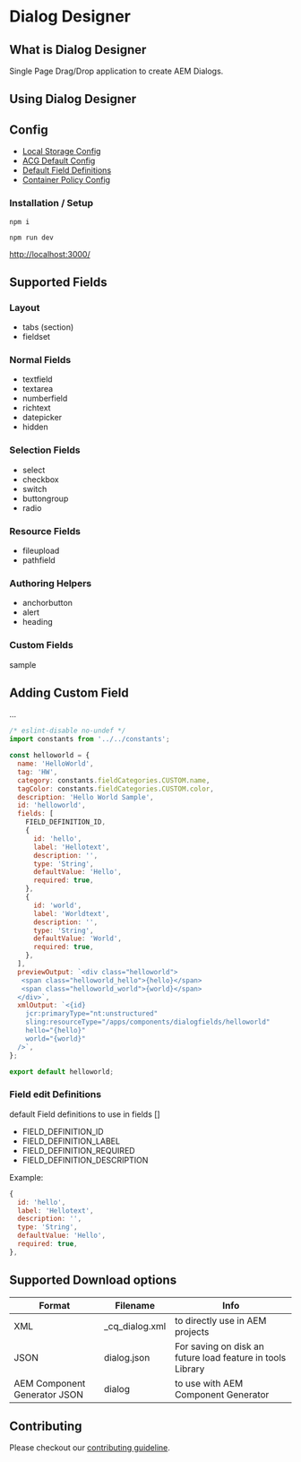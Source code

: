 # Dialog Designer

## What is Dialog Designer

Single Page Drag/Drop application to create AEM Dialogs.

## Using Dialog Designer

## Config

- [Local Storage Config](./scripts/storageConfig.js)
- [ACG Default Config](./scripts/acgDefaultConfig.js)
- [Default Field Definitions](./scripts/fieldDefinitions.js)
- [Container Policy Config](./scripts/containerPolicyConfig.js)

### Installation / Setup

```
npm i
```

```
npm run dev
```

[http://localhost:3000/](http://localhost:3000/)

## Supported Fields

### Layout

- tabs (section)
- fieldset

### Normal Fields

- textfield
- textarea
- numberfield
- richtext
- datepicker
- hidden

### Selection Fields

- select
- checkbox
- switch
- buttongroup
- radio

### Resource Fields

- fileupload
- pathfield

### Authoring Helpers

- anchorbutton
- alert
- heading

### Custom Fields

sample


## Adding Custom Field

...

```javascript
/* eslint-disable no-undef */
import constants from '../../constants';

const helloworld = {
  name: 'HelloWorld',
  tag: 'HW',
  category: constants.fieldCategories.CUSTOM.name,
  tagColor: constants.fieldCategories.CUSTOM.color,
  description: 'Hello World Sample',
  id: 'helloworld',
  fields: [
    FIELD_DEFINITION_ID,
    {
      id: 'hello',
      label: 'Hellotext',
      description: '',
      type: 'String',
      defaultValue: 'Hello',
      required: true,
    },
    {
      id: 'world',
      label: 'Worldtext',
      description: '',
      type: 'String',
      defaultValue: 'World',
      required: true,
    },
  ],
  previewOutput: `<div class="helloworld">
   <span class="helloworld_hello">{hello}</span>
   <span class="helloworld_world">{world}</span>
  </div>`,
  xmlOutput: `<{id}
    jcr:primaryType="nt:unstructured"
    sling:resourceType="/apps/components/dialogfields/helloworld"
    hello="{hello}"
    world="{world}"
  />`,
};

export default helloworld;
```

### Field edit Definitions

default Field definitions to use in fields []

- FIELD_DEFINITION_ID
- FIELD_DEFINITION_LABEL
- FIELD_DEFINITION_REQUIRED
- FIELD_DEFINITION_DESCRIPTION

Example:
```javascript
{
  id: 'hello',
  label: 'Hellotext',
  description: '',
  type: 'String',
  defaultValue: 'Hello',
  required: true,
},
```

## Supported Download options

| Format| Filename | Info |
| --- | --- | --- |
| XML | _cq_dialog.xml | to directly use in AEM projects |
| JSON | dialog.json | For saving on disk an future load feature in tools Library  |
| AEM Component Generator JSON | dialog | to use with AEM Component Generator |

## Contributing

Please checkout our [contributing guideline](CONTRIBUTING.md).  
